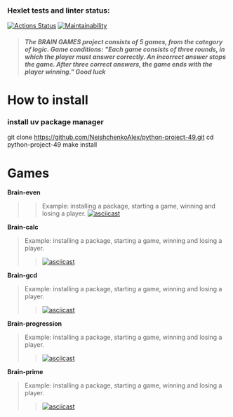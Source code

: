 ### Hexlet tests and linter status:
[![Actions Status](https://github.com/NeishchenkoAlex/python-project-49/actions/workflows/hexlet-check.yml/badge.svg)](https://github.com/NeishchenkoAlex/python-project-49/actions)
[![Maintainability](https://api.codeclimate.com/v1/badges/351ab26f568c7c6c9b80/maintainability)](https://codeclimate.com/github/NeishchenkoAlex/python-project-49/maintainability)

>##### The BRAIN GAMES project consists of 5 games, from the category of logic. Game conditions: "Each game consists of three rounds, in which the player must answer correctly. An incorrect answer stops the game. After three correct answers, the game ends with the player winning."  Good luck

# How to install
### install uv package manager
git clone https://github.com/NeishchenkoAlex/python-project-49.git
cd python-project-49
make install

# Games
__Brain-even__
>> Example: installing a package, starting a game, winning and losing a player.
[![asciicast](https://asciinema.org/a/RzhTLr8ks7T6twfFNigV3Gm5q.svg)](https://asciinema.org/a/RzhTLr8ks7T6twfFNigV3Gm5q)


__Brain-calc__
> Example: installing a package, starting a game, winning and losing a player.
>>[![asciicast](https://asciinema.org/a/yqnTCnMTsla8ClkVrb1OUcQKS.svg)](https://asciinema.org/a/yqnTCnMTsla8ClkVrb1OUcQKS)


__Brain-gcd__
> Example: installing a package, starting a game, winning and losing a player.
>>[![asciicast](https://asciinema.org/a/LNuKV0LwbXPFzfsmBlLyvopcJ.svg)](https://asciinema.org/a/LNuKV0LwbXPFzfsmBlLyvopcJ)


__Brain-progression__
> Example: installing a package, starting a game, winning and losing a player.
>>[![asciicast](https://asciinema.org/a/YzuoQA1R5538HDHbTl37OTBgJ.svg)](https://asciinema.org/a/YzuoQA1R5538HDHbTl37OTBgJ)


__Brain-prime__
> Example: installing a package, starting a game, winning and losing a player.
>>[![asciicast](https://asciinema.org/a/UOS7sQVCRCOJgEvR1fsqmCUIu.svg)](https://asciinema.org/a/UOS7sQVCRCOJgEvR1fsqmCUIu)

